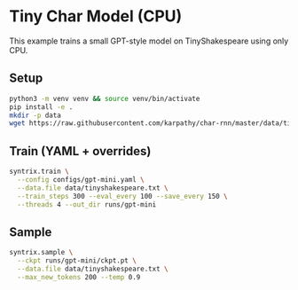 # Tiny Char Model (CPU)

This example trains a small GPT-style model on TinyShakespeare using only CPU.

## Setup

```bash
python3 -m venv venv && source venv/bin/activate
pip install -e .
mkdir -p data
wget https://raw.githubusercontent.com/karpathy/char-rnn/master/data/tinyshakespeare/input.txt -O data/tinyshakespeare.txt
```

## Train (YAML + overrides)

```bash
syntrix.train \
  --config configs/gpt-mini.yaml \
  --data.file data/tinyshakespeare.txt \
  --train_steps 300 --eval_every 100 --save_every 150 \
  --threads 4 --out_dir runs/gpt-mini
```

## Sample

```bash
syntrix.sample \
  --ckpt runs/gpt-mini/ckpt.pt \
  --data.file data/tinyshakespeare.txt \
  --max_new_tokens 200 --temp 0.9
```
